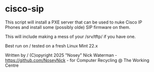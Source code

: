 # cisco-sip

This script will install a PXE server that can be used to nuke Cisco
IP Phones and install some (possibly olde) SIP firmware on them.

This will include making a mess of your /srv/tftp/ if you have one.

Best run on / tested on a fresh Linux Mint 22.x

Written by / (C)opyright 2025 "Nosey" Nick Waterman -
https://github.com/NoseyNick - for Computer Recycling @ The Working Centre

